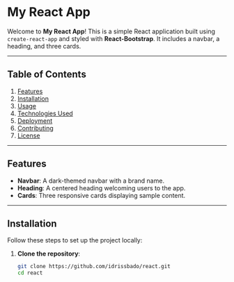 # My React App

Welcome to **My React App**! This is a simple React application built using `create-react-app` and styled with **React-Bootstrap**. It includes a navbar, a heading, and three cards.

---

## Table of Contents
1. [Features](#features)
2. [Installation](#installation)
3. [Usage](#usage)
4. [Technologies Used](#technologies-used)
5. [Deployment](#deployment)
6. [Contributing](#contributing)
7. [License](#license)

---

## Features
- **Navbar**: A dark-themed navbar with a brand name.
- **Heading**: A centered heading welcoming users to the app.
- **Cards**: Three responsive cards displaying sample content.

---

## Installation
Follow these steps to set up the project locally:

1. **Clone the repository**:
   ```bash
   git clone https://github.com/idrissbado/react.git
   cd react

